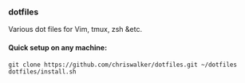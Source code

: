 ### dotfiles
Various dot files for Vim, tmux, zsh &amp;etc.
#### Quick setup on any machine:
    git clone https://github.com/chriswalker/dotfiles.git ~/dotfiles
    dotfiles/install.sh
